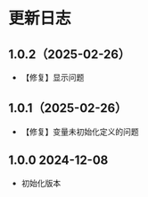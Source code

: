 # 更新日志


## 1.0.2（2025-02-26）
- 【修复】显示问题
## 1.0.1（2025-02-26）
- 【修复】变量未初始化定义的问题

## 1.0.0 2024-12-08

 - 初始化版本